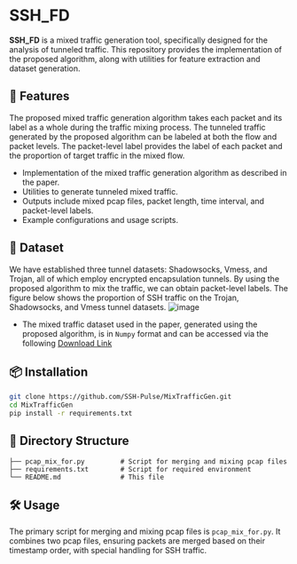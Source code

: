 # SSH_FD # 

**SSH_FD** is a mixed traffic generation tool, specifically designed for the analysis of tunneled traffic. This repository provides the implementation of the proposed algorithm, along with utilities for feature extraction and dataset generation.

## 🚀 Features
The proposed mixed traffic generation algorithm takes each packet and its label as a whole during the traffic mixing process. The tunneled traffic generated by the proposed algorithm can be labeled at both the flow and packet levels. The packet-level label provides the label of each packet and the proportion of target traffic in the mixed flow. 

- Implementation of the mixed traffic generation algorithm as described in the paper.
- Utilities to generate tunneled mixed traffic.
- Outputs include mixed pcap files, packet length, time interval, and packet-level labels.
- Example configurations and usage scripts.

## 🚀 Dataset
We have established three tunnel datasets: Shadowsocks, Vmess, and Trojan, all of which employ encrypted encapsulation tunnels. By using the proposed algorithm to mix the traffic, we can obtain packet-level labels. The figure below shows the proportion of SSH traffic on the Trojan, Shadowsocks, and Vmess tunnel datasets.
![image](https://github.com/user-attachments/assets/5e058633-683d-451b-b795-3a3123fe2d8c)

- The mixed traffic dataset used in the paper, generated using the proposed algorithm, is in  `Numpy` format and can be accessed via the following [Download Link](https://drive.google.com/drive/folders/1NMGLJ12LbhFJbVLc8550gjw-Y62RNNJH?usp=sharing)


## 📦 Installation

```bash
git clone https://github.com/SSH-Pulse/MixTrafficGen.git
cd MixTrafficGen
pip install -r requirements.txt
```

## 📝 Directory Structure

```
├── pcap_mix_for.py         # Script for merging and mixing pcap files
├── requirements.txt        # Script for required environment
└── README.md               # This file
```

## 🛠 Usage

The primary script for merging and mixing pcap files is `pcap_mix_for.py`. It combines two pcap files, ensuring packets are merged based on their timestamp order, with special handling for SSH traffic.



